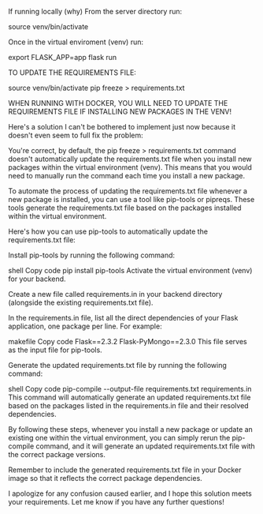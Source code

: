 If running locally (why) From the server directory run:

source venv/bin/activate

Once in the virtual enviroment (venv) run:

export FLASK_APP=app
flask run

TO UPDATE THE REQUIREMENTS FILE:

source venv/bin/activate
pip freeze > requirements.txt

WHEN RUNNING WITH DOCKER, YOU WILL NEED TO UPDATE THE REQUIREMENTS FILE IF INSTALLING NEW PACKAGES IN THE VENV! 

Here's a solution I can't be bothered to implement just now because it doesn't even seem to full fix the problem:

You're correct, by default, the pip freeze > requirements.txt command doesn't automatically update the requirements.txt file when you install new packages within the virtual environment (venv). This means that you would need to manually run the command each time you install a new package.

To automate the process of updating the requirements.txt file whenever a new package is installed, you can use a tool like pip-tools or pipreqs. These tools generate the requirements.txt file based on the packages installed within the virtual environment.

Here's how you can use pip-tools to automatically update the requirements.txt file:

Install pip-tools by running the following command:

shell
Copy code
pip install pip-tools
Activate the virtual environment (venv) for your backend.

Create a new file called requirements.in in your backend directory (alongside the existing requirements.txt file).

In the requirements.in file, list all the direct dependencies of your Flask application, one package per line. For example:

makefile
Copy code
Flask==2.3.2
Flask-PyMongo==2.3.0
This file serves as the input file for pip-tools.

Generate the updated requirements.txt file by running the following command:

shell
Copy code
pip-compile --output-file requirements.txt requirements.in
This command will automatically generate an updated requirements.txt file based on the packages listed in the requirements.in file and their resolved dependencies.

By following these steps, whenever you install a new package or update an existing one within the virtual environment, you can simply rerun the pip-compile command, and it will generate an updated requirements.txt file with the correct package versions.

Remember to include the generated requirements.txt file in your Docker image so that it reflects the correct package dependencies.

I apologize for any confusion caused earlier, and I hope this solution meets your requirements. Let me know if you have any further questions!